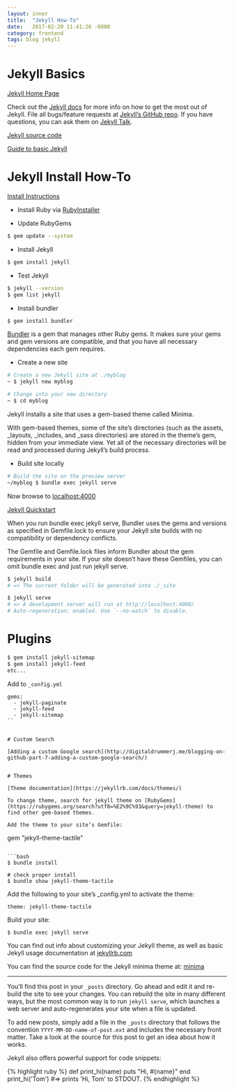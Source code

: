 ```yaml
---
layout: inner
title:  "Jekyll How-To"
date:   2017-02-20 11:41:26 -0800
category: frontend
tags: blog jekyll
---
```


# Jekyll Basics

[Jekyll Home Page](http://jekyllrb.com)

Check out the [Jekyll docs][jekyll-docs] for more info on how to get the most out of Jekyll. File all bugs/feature requests at [Jekyll’s GitHub repo][jekyll-gh]. If you have questions, you can ask them on [Jekyll Talk][jekyll-talk].

[jekyll-docs]: https://jekyllrb.com/docs/home
[jekyll-gh]:   https://github.com/jekyll/jekyll
[jekyll-talk]: https://talk.jekyllrb.com/

[Jekyll source code](https://github.com/jekyll/jekyll)

[Guide to basic Jekyll](http://jmcglone.com/guides/github-pages/)


# Jekyll Install How-To

[Install Instructions](http://jekyllrb.com/docs/installation/)

- Install Ruby via [RubyInstaller](https://rubyinstaller.org/)

- Update RubyGems

```bash
$ gem update --system
```

- Install Jekyll

```bash
$ gem install jekyll
```

- Test Jekyll

```bash
$ jekyll --version
$ gem list jekyll
```

- Install bundler

```bash
$ gem install bundler
```

[Bundler](https://rubygems.org/gems/bundler) is a gem that manages other Ruby gems. It makes sure your gems and gem versions are compatible, and that you have all necessary dependencies each gem requires.

- Create a new site

```bash
# Create a new Jekyll site at ./myblog
~ $ jekyll new myblog

# Change into your new directory
~ $ cd myblog
```

Jekyll installs a site that uses a gem-based theme called Minima.

With gem-based themes, some of the site’s directories (such as the assets, _layouts, _includes, and _sass directories) are stored in the theme’s gem, hidden from your immediate view. Yet all of the necessary directories will be read and processed during Jekyll’s build process.

- Build site locally

```bash
# Build the site on the preview server
~/myblog $ bundle exec jekyll serve
```

Now browse to [localhost:4000](http://localhost:4000)

[Jekyll Quickstart](http://jekyllrb.com/docs/quickstart/)

When you run bundle exec jekyll serve, Bundler uses the gems and versions as specified in Gemfile.lock to ensure your Jekyll site builds with no compatibility or dependency conflicts.

The Gemfile and Gemfile.lock files inform Bundler about the gem requirements in your site. If your site doesn’t have these Gemfiles, you can omit bundle exec and just run jekyll serve.

```bash
$ jekyll build
# => The current folder will be generated into ./_site

$ jekyll serve
# => A development server will run at http://localhost:4000/
# Auto-regeneration: enabled. Use `--no-watch` to disable.
```

# Plugins

```bash
$ gem install jekyll-sitemap
$ gem install jekyll-feed
etc...
```

Add to ``_config.yml``

```
gems:
  - jekyll-paginate
  - jekyll-feed
  - jekyll-sitemap
``


# Custom Search

[Adding a custom Google search](http://digitaldrummerj.me/blogging-on-github-part-7-adding-a-custom-google-search/)


# Themes

[Theme documentation](https://jekyllrb.com/docs/themes/)

To change theme, search for jekyll theme on [RubyGems](https://rubygems.org/search?utf8=%E2%9C%93&query=jekyll-theme) to find other gem-based themes.

Add the theme to your site’s Gemfile:
```
gem "jekyll-theme-tactile"
```

```bash
$ bundle install

# check proper install
$ bundle show jekyll-theme-tactile
```

Add the following to your site’s _config.yml to activate the theme:

```
theme: jekyll-theme-tactile
```

Build your site:

```bash
$ bundle exec jekyll serve
```



You can find out info about customizing your Jekyll theme, as well as basic Jekyll usage documentation at [jekyllrb.com](https://jekyllrb.com/)

You can find the source code for the Jekyll minima theme at:
[minima](https://github.com/jekyll/minima)


---------------------------------------------------

You’ll find this post in your `_posts` directory. Go ahead and edit it and re-build the site to see your changes. You can rebuild the site in many different ways, but the most common way is to run `jekyll serve`, which launches a web server and auto-regenerates your site when a file is updated.

To add new posts, simply add a file in the `_posts` directory that follows the convention `YYYY-MM-DD-name-of-post.ext` and includes the necessary front matter. Take a look at the source for this post to get an idea about how it works.

Jekyll also offers powerful support for code snippets:

{% highlight ruby %}
def print_hi(name)
  puts "Hi, #{name}"
end
print_hi('Tom')
#=> prints 'Hi, Tom' to STDOUT.
{% endhighlight %}





